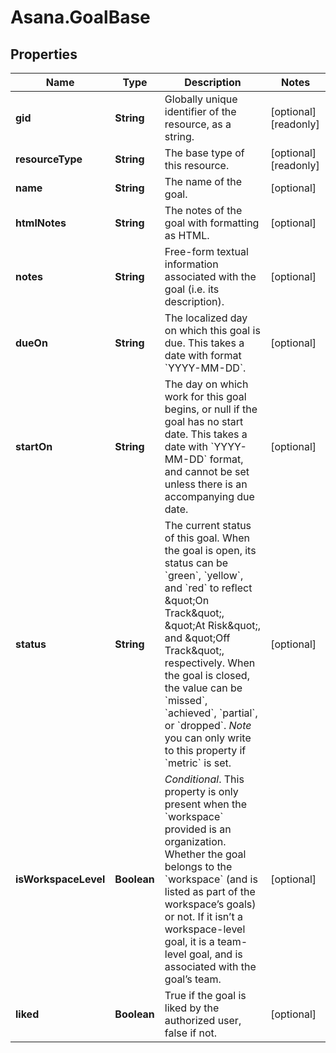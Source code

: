 # Asana.GoalBase

## Properties

Name | Type | Description | Notes
------------ | ------------- | ------------- | -------------
**gid** | **String** | Globally unique identifier of the resource, as a string. | [optional] [readonly] 
**resourceType** | **String** | The base type of this resource. | [optional] [readonly] 
**name** | **String** | The name of the goal. | [optional] 
**htmlNotes** | **String** | The notes of the goal with formatting as HTML. | [optional] 
**notes** | **String** | Free-form textual information associated with the goal (i.e. its description). | [optional] 
**dueOn** | **String** | The localized day on which this goal is due. This takes a date with format &#x60;YYYY-MM-DD&#x60;. | [optional] 
**startOn** | **String** | The day on which work for this goal begins, or null if the goal has no start date. This takes a date with &#x60;YYYY-MM-DD&#x60; format, and cannot be set unless there is an accompanying due date. | [optional] 
**status** | **String** | The current status of this goal. When the goal is open, its status can be &#x60;green&#x60;, &#x60;yellow&#x60;, and &#x60;red&#x60; to reflect \&quot;On Track\&quot;, \&quot;At Risk\&quot;, and \&quot;Off Track\&quot;, respectively. When the goal is closed, the value can be &#x60;missed&#x60;, &#x60;achieved&#x60;, &#x60;partial&#x60;, or &#x60;dropped&#x60;. *Note* you can only write to this property if &#x60;metric&#x60; is set. | [optional] 
**isWorkspaceLevel** | **Boolean** | *Conditional*. This property is only present when the &#x60;workspace&#x60; provided is an organization. Whether the goal belongs to the &#x60;workspace&#x60; (and is listed as part of the workspace’s goals) or not. If it isn’t a workspace-level goal, it is a team-level goal, and is associated with the goal’s team. | [optional] 
**liked** | **Boolean** | True if the goal is liked by the authorized user, false if not. | [optional] 


